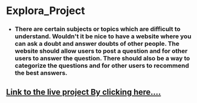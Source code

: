 # **Explora_Project**
* ### There are certain subjects or topics which are difficult to understand. Wouldn't it be nice to have a website where you can ask a doubt and answer doubts of other people. The website should allow users to post a question and for other users to answer the question. There should also be a way to categorize the questions and for other users to recommend the best answers.

## **[Link to the live project By clicking here....]()**

